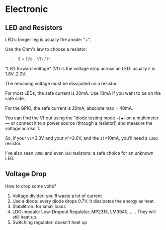 # Electronic

## LED and Resistors

LEDs: longer leg is usually the anode: "+".

Use the Ohm's law to choose a resistor:

> R = (Vs - Vf) / If.

"LED forward voltage" (Vf) is the voltage drop across an LED:
usually it is 1.8V..2.0V.

The remaning voltage must be dissipated on a resistor.

For most LEDs, the safe current is 20mA. Use 10mA if you want to be on the safe side.

For the GPIO, the safe current is 20mA, absolute max = 40mA.

You can find the Vf out using the "diode testing mode `-|◀-` on a multimeter —
or connect it to a power source (through a resistor!) and measure the voltage across it.

So, if your `Vs`=3.3V and your `Vf`=2.0V, and the `If`=10mA,
you'll need a `130Ω` resistor.

I've also seen `330Ω` and even `1kΩ` resistors: a safe choice for an unknown LED.


## Voltage Drop

How to drop some volts?

1. Voltage divider: you'll waste a lot of current
2. Use a diode: every diode drops 0.7V. It dissipates the energy as heat.
3. Stabilitron: for small loads
4. LDO-module: Low-Dropout Regulator. MP2315, LM3940, ... . They will still heat up.
5. Switching regulator: doesn't heat up
